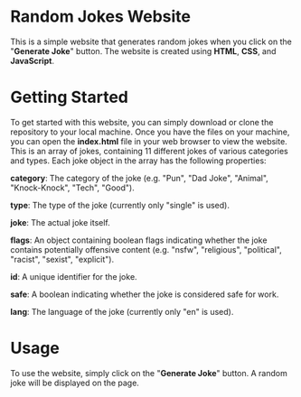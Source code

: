 # Random Jokes Website
This is a simple website that generates random jokes when you click on the "**Generate Joke**" button. The website is created using **HTML**, **CSS**, and **JavaScript**.

# Getting Started
To get started with this website, you can simply download or clone the repository to your local machine. Once you have the files on your machine, you can open the **index.html** file in your web browser to view the website.
This is an array of jokes, containing 11 different jokes of various categories and types. Each joke object in the array has the following properties:

**category**: The category of the joke (e.g. "Pun", "Dad Joke", "Animal", "Knock-Knock", "Tech", "Good").

**type**: The type of the joke (currently only "single" is used).

**joke**: The actual joke itself.

**flags**: An object containing boolean flags indicating whether the joke contains potentially offensive content (e.g. "nsfw", "religious", "political", "racist", "sexist", "explicit").

**id**: A unique identifier for the joke.

**safe**: A boolean indicating whether the joke is considered safe for work.

**lang**: The language of the joke (currently only "en" is used).
# Usage
To use the website, simply click on the "**Generate Joke**" button. A random joke will be displayed on the page.
